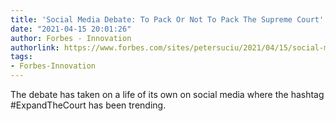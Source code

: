 ```yaml
---
title: 'Social Media Debate: To Pack Or Not To Pack The Supreme Court'
date: "2021-04-15 20:01:26"
author: Forbes - Innovation
authorlink: https://www.forbes.com/sites/petersuciu/2021/04/15/social-media-debate-to-pack-or-not-to-pack-the-supreme-court/
tags:
- Forbes-Innovation
---
```

The debate has taken on a life of its own on social media where the hashtag #ExpandTheCourt has been trending.